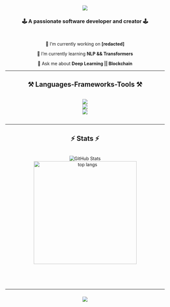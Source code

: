 

<h1 align="center">
    <img src="https://readme-typing-svg.herokuapp.com/?font=Righteous&size=35&center=true&vCenter=true&width=500&height=70&duration=4000&lines=Hi+There!+👋;+I'm+Sakaar+Sen!;" />
</h1>

<h3 align="center">🕹️ A passionate software developer and creator 🕹️</h3>

<br/>

<div align="center">
 
 🔭 I’m currently working on **[redacted]**
 
 🤖 I’m currently learning **NLP && Transformers**

 💬 Ask me about **Deep Learning || Blockchain**
 
 </div>
 

 <hr/>
 
<h2 align="center">⚒️ Languages-Frameworks-Tools ⚒️</h2>
<br/>
<div align="center">
    <img src="https://skillicons.dev/icons?i=python,solidity,javascript,c,cpp" /><br>
    <img src="https://skillicons.dev/icons?i=html,css,tailwind,flask,nextjs" /> <br>
    <img src="https://skillicons.dev/icons?i=photoshop,blender,pr" />

</div>

<br/>
<hr/>


<h2 align="center">⚡ Stats ⚡</h2>
<br>
<div align=center>
    <img src="https://github-readme-stats.vercel.app/api?username=Sakaar-Sen&count_private=true&show_icons=true&theme=github_dark" alt="GitHub Stats" />
    <br>
    <img width=325 align="center" src="https://github-readme-stats-salesp07.vercel.app/api/top-langs/?username=Sakaar-Sen&hide=HTML&langs_count=8&layout=small&theme=react&border_radius=10&size_weight=0.5&count_weight=0.5&exclude_repo=github-readme-stats" alt="top langs" />
</div>
</div>

<br>



<br/><br/>
<hr/>

<h3 align="center">
    <img src="https://readme-typing-svg.herokuapp.com/?font=Righteous&size=25&center=true&vCenter=true&width=500&height=70&duration=4000&lines=Always+down+to+collab!+💫;Checkout+my+projects+below+©️">
</h3>

<br/>


